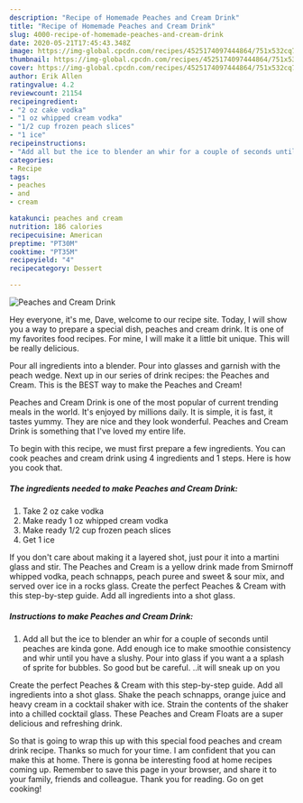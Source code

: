 ```yaml
---
description: "Recipe of Homemade Peaches and Cream Drink"
title: "Recipe of Homemade Peaches and Cream Drink"
slug: 4000-recipe-of-homemade-peaches-and-cream-drink
date: 2020-05-21T17:45:43.348Z
image: https://img-global.cpcdn.com/recipes/4525174097444864/751x532cq70/peaches-and-cream-drink-recipe-main-photo.jpg
thumbnail: https://img-global.cpcdn.com/recipes/4525174097444864/751x532cq70/peaches-and-cream-drink-recipe-main-photo.jpg
cover: https://img-global.cpcdn.com/recipes/4525174097444864/751x532cq70/peaches-and-cream-drink-recipe-main-photo.jpg
author: Erik Allen
ratingvalue: 4.2
reviewcount: 21154
recipeingredient:
- "2 oz cake vodka"
- "1 oz whipped cream vodka"
- "1/2 cup frozen peach slices"
- "1 ice"
recipeinstructions:
- "Add all but the ice to blender an whir for a couple of seconds until peaches are kinda gone. Add enough ice to make smoothie consistency and whir until you have a slushy.  Pour into glass if you want a a splash of sprite for bubbles.  So good but be careful. ..it will sneak up on you"
categories:
- Recipe
tags:
- peaches
- and
- cream

katakunci: peaches and cream 
nutrition: 186 calories
recipecuisine: American
preptime: "PT30M"
cooktime: "PT35M"
recipeyield: "4"
recipecategory: Dessert

---
```



![Peaches and Cream Drink](https://img-global.cpcdn.com/recipes/4525174097444864/751x532cq70/peaches-and-cream-drink-recipe-main-photo.jpg)

Hey everyone, it's me, Dave, welcome to our recipe site. Today, I will show you a way to prepare a special dish, peaches and cream drink. It is one of my favorites food recipes. For mine, I will make it a little bit unique. This will be really delicious.

Pour all ingredients into a blender. Pour into glasses and garnish with the peach wedge. Next up in our series of drink recipes: the Peaches and Cream. This is the BEST way to make the Peaches and Cream!

Peaches and Cream Drink is one of the most popular of current trending meals in the world. It's enjoyed by millions daily. It is simple, it is fast, it tastes yummy. They are nice and they look wonderful. Peaches and Cream Drink is something that I've loved my entire life.


To begin with this recipe, we must first prepare a few ingredients. You can cook peaches and cream drink using 4 ingredients and 1 steps. Here is how you cook that.

<!--inarticleads1-->

##### The ingredients needed to make Peaches and Cream Drink:

1. Take 2 oz cake vodka
1. Make ready 1 oz whipped cream vodka
1. Make ready 1/2 cup frozen peach slices
1. Get 1 ice


If you don&#39;t care about making it a layered shot, just pour it into a martini glass and stir. The Peaches and Cream is a yellow drink made from Smirnoff whipped vodka, peach schnapps, peach puree and sweet &amp; sour mix, and served over ice in a rocks glass. Create the perfect Peaches &amp; Cream with this step-by-step guide. Add all ingredients into a shot glass. 

<!--inarticleads2-->

##### Instructions to make Peaches and Cream Drink:

1. Add all but the ice to blender an whir for a couple of seconds until peaches are kinda gone. Add enough ice to make smoothie consistency and whir until you have a slushy.  Pour into glass if you want a a splash of sprite for bubbles.  So good but be careful. ..it will sneak up on you


Create the perfect Peaches &amp; Cream with this step-by-step guide. Add all ingredients into a shot glass. Shake the peach schnapps, orange juice and heavy cream in a cocktail shaker with ice. Strain the contents of the shaker into a chilled cocktail glass. These Peaches and Cream Floats are a super delicious and refreshing drink. 

So that is going to wrap this up with this special food peaches and cream drink recipe. Thanks so much for your time. I am confident that you can make this at home. There is gonna be interesting food at home recipes coming up. Remember to save this page in your browser, and share it to your family, friends and colleague. Thank you for reading. Go on get cooking!
